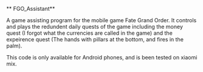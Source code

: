 ** FGO_Assistant**

A game assisting program for the mobile game Fate Grand Order.  It controls and plays the redundent daily quests of the game including the money quest (I forgot what the currencies are called in the game) and the expeirence quest (The hands with pillars at the bottom, and fires in the palm).

This code is only available for Android phones, and is been tested on xiaomi mix.
